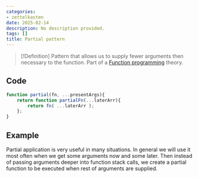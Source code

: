 ```yaml
---
categories:
- zettelkasten
date: 2025-02-14
description: No description provided.
tags: []
title: Partial pattern
---
```


> [!Definition]
> Pattern that allows us to supply fewer arguments then necessary to the function. Part of a [Function programming](Function%20programming) theory.

## Code

```js
function partial(fn, ...presentArgs){
	return function partialFn(...laterArr){
		return fn( ...laterArr );
	};
}
```

## Example

Partial application is very useful in many situations. In general we will use it most often when we get some arguments now and some later. Then instead of passing arguments deeper into function stack calls, we create a partial function to be executed when rest of arguments are supplied.